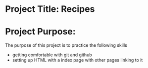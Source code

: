 # Project Title: Recipes
# Project Purpose:
The purpose of this project is to practice the following skills
 - getting comfortable with git and github
 - setting up HTML with a index page with other pages linking to it
